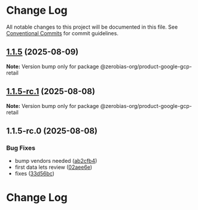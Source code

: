 # Change Log

All notable changes to this project will be documented in this file.
See [Conventional Commits](https://conventionalcommits.org) for commit guidelines.

## [1.1.5](https://github.com/zerobias-org/product/compare/@zerobias-org/product-google-gcp-retail@1.1.5-rc.1...@zerobias-org/product-google-gcp-retail@1.1.5) (2025-08-09)

**Note:** Version bump only for package @zerobias-org/product-google-gcp-retail





## [1.1.5-rc.1](https://github.com/zerobias-org/product/compare/@zerobias-org/product-google-gcp-retail@1.1.5-rc.0...@zerobias-org/product-google-gcp-retail@1.1.5-rc.1) (2025-08-08)

**Note:** Version bump only for package @zerobias-org/product-google-gcp-retail





## 1.1.5-rc.0 (2025-08-08)


### Bug Fixes

* bump vendors needed ([ab2cfb4](https://github.com/zerobias-org/product/commit/ab2cfb4a9cf2e3008e08b068f98011fec096c932))
* first data lets review ([02aee6e](https://github.com/zerobias-org/product/commit/02aee6e8c4f11675de7c63a00f4c8254a67a4dd7))
* fixes ([33d56bc](https://github.com/zerobias-org/product/commit/33d56bcaedf3fa5e3939a33c0fb57eda53539d05))





# Change Log
